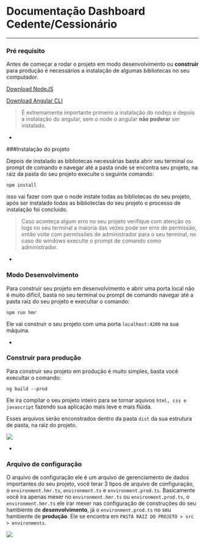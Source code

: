 # Documentação Dashboard Cedente/Cessionário
-----
### Pré requisito
Antes de começar a rodar o projeto em modo desenvolvimento ou **construir** para produção é necessários a instalação de algumas bibliotecas no seu computador.

[Download NodeJS](https://nodejs.org/en/download/)

[Download Angular CLI](https://cli.angular.io/)


> É extremamente importante primeiro a instalação do nodejs e depois a instalação do angular, sem o node o angular __não poderar__ ser instalado.

-

###Instalação do projeto

Depois de instalado as bibliotecas necessárias basta abrir seu terminal ou prompt de comando e navegar até a pasta onde se encontra seu projeto, na raiz da pasta do seu projeto execulte o seguinte comando:

`npm install`

isso vai fazer com que o node instale todas as bibliotecas do seu projeto, após ser instalado todas as biblioteclas do seu projeto o processo de instalação foi concluido.

> Caso aconteça algum erro no seu projeto verifique com atenção os logs no seu terminal a maioria das vezes pode ser erro de permissão, então volte com permissões de administrador para o seu terminal, no caso do windows execulte o prompt de comando como administrador.

-

### Modo Desenvolvimento
Para construir seu projeto em desenvolvimento e abrir uma porta local não é muito difícil, basta no seu terminal ou prompt de comando navegar até a pasta raiz do seu projeto e execultar o comando:

`npm run hmr`

Ele vai construir o seu projeto com uma porta `localhost:4200` na sua máquina.

-

### Construir para produção

Para construir seu projeto em produção é muito simples, basta você execultar o comando:

`ng build --prod`

Ele ira compilar o seu projeto inteiro para se tornar aquivos `html, css e javascript` fazendo sua aplicação mais leve e mais flúida.

Esses arquivos serão enconstrados dentro da pasta `dist` da sua estrutura de pasta, na raiz do projeto.

![](https://i.ibb.co/Px6Mrrr/estrutura.png)

-

### Arquivo de configuração

O arquivo de configuração ele é um arquivo de gerenciamento de dados importantes do seu projeto, você terar 3 tipos de arquivo de configuração, o `environment.hmr.ts`, `environment.ts` e `environment.prod.ts`. Basicamente você ira apenas mexer no `environment.hmr.ts` ou `environment.prod.ts`, o `environment.hmr.ts` ele irar mexer nas configuração de construções do seu hambiente de **desenvolvimento**, já o `environment.prod.ts` no seu hambiente de **produção**. Ele se encontra em `PASTA RAIZ DO PROJETO > src > environments`.

![](https://i.ibb.co/YNNfsqF/env.png)
